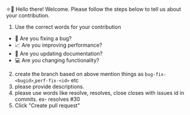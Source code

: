 ⚛👋 Hello there! Welcome. Please follow the steps below to tell us about your contribution.

1. Use the correct words for your contribution
  - 🐛 Are you fixing a bug?
  - 📈 Are you improving performance? 
  - 📝 Are you updating documentation?
  - 💻 Are you changing functionality? 
2. create the branch based on above mention things as `bug-fix-<bugid>`,`perf-fix-<id>` etc
3. please provide descriptions.
4. please use words like resolve, resolves, close closes with issues id in commits. ex- resolves #30
4. Click "Create pull request"

